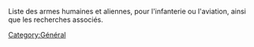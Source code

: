 Liste des armes humaines et aliennes, pour l'infanterie ou l'aviation,
ainsi que les recherches associés.

[Category:Général](Category:Général "wikilink")